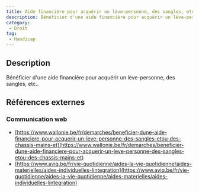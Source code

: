 ```yaml
---
title: Aide financière pour acquérir un lève-personne, des sangles, etc.
description: Bénéficier d'une aide financière pour acquérir un lève-personne, des sangles, etc.
category: 
 - Droit
tag: 
 - Handicap
---
```


## Description

Bénéficier d'une aide financière pour acquérir un lève-personne, des sangles, etc..

## Références externes 

### Communication web

- [https://www.wallonie.be/fr/demarches/beneficier-dune-aide-financiere-pour-acquerir-un-leve-personne-des-sangles-etou-des-chassis-mains-et](https://www.wallonie.be/fr/demarches/beneficier-dune-aide-financiere-pour-acquerir-un-leve-personne-des-sangles-etou-des-chassis-mains-et)
- [https://www.aviq.be/fr/vie-quotidienne/aides-la-vie-quotidienne/aides-materielles/aides-individuelles-lintegration](https://www.aviq.be/fr/vie-quotidienne/aides-la-vie-quotidienne/aides-materielles/aides-individuelles-lintegration)



